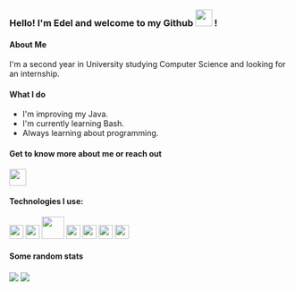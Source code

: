 ### Hello! I'm Edel and welcome to my Github <img src="https://raw.githubusercontent.com/MartinHeinz/MartinHeinz/master/wave.gif" width="30px"> !

#### About Me
I'm a second year in University studying Computer Science and looking for an internship.

#### What I do
- I'm improving my Java.
- I'm currently learning Bash.
- Always learning about programming.

#### Get to know more about me or reach out
[<img src="https://www.vectorlogo.zone/logos/linkedin/linkedin-tile.svg" width="30px">](https://www.linkedin.com/in/edelzamora/)

#### Technologies I use:
<img src="https://upload.wikimedia.org/wikipedia/commons/thumb/9/99/Unofficial_JavaScript_logo_2.svg/768px-Unofficial_JavaScript_logo_2.svg.png" width="25px">    <img src="https://upload.wikimedia.org/wikipedia/commons/thumb/c/c3/Python-logo-notext.svg/600px-Python-logo-notext.svg.png" width="25px">  <img src="https://upload.wikimedia.org/wikipedia/commons/thumb/d/d9/Node.js_logo.svg/320px-Node.js_logo.svg.png" width="40px">    <img src="https://upload.wikimedia.org/wikipedia/commons/thumb/3/35/Tux.svg/1200px-Tux.svg.png" width="25px">   <img src="https://git-scm.com/images/logos/logomark-orange@2x.png" width="25px">  <img src="https://www.docker.com/sites/default/files/d8/styles/role_icon/public/2019-07/Moby-logo.png?itok=sYH_JEaJ" width="25px"> <img src="https://www.vectorlogo.zone/logos/java/java-icon.svg" width="25px">


#### Some random stats
<img align="center" src="https://github-readme-stats.vercel.app/api/top-langs/?username=edelzamora&theme=dark" />
<img align="center" src="https://github-readme-stats.vercel.app/api/?username=edelzamora&theme=dark" /> 
<!--
**edelzamora/edelzamora** is a ✨ _special_ ✨ repository because its `README.md` (this file) appears on your GitHub profile.

Here are some ideas to get you started:

- 🔭 I’m currently working on ...
- 🌱 I’m currently learning ...
- 👯 I’m looking to collaborate on ...
- 🤔 I’m looking for help with ...
- 💬 Ask me about ...
- 📫 How to reach me: ...
- 😄 Pronouns: ...
- ⚡ Fun fact: ...
-->
